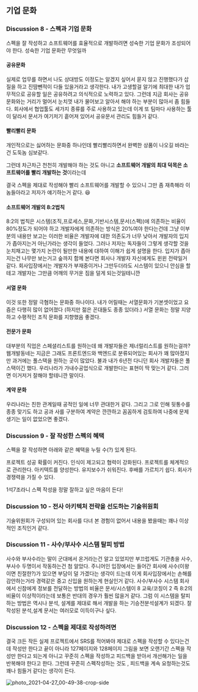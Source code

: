 ## 기업 문화


### Discussion 8 - 스펙과 기업 문화

스펙을 잘 작성하고 소프트웨어를 효율적으로 개발하려면 성숙한 기업 문화가 조성되어야 한다.
성숙한 기업 문화란 무엇일까

#### 공유문화

실제로 업무를 하면서 나도 상대방도 이정도는 알겠지 싶어서 묻지 않고 진행했다가 삽질을 하고 진땀뺀적이 다들 있을거라고 생각한다.
내가 고생할걸 알기에 최대한 내가 업무적으로 공유할 일은 공유하려고 의식적으로 노력하고 있다.
그런데 지금 회사는 공유문화와는 거리가 멀어서  눈치껏 내가 물어보고 알아서 해야 하는 부분이 많아서 좀 힘들다.
회사에서 협업툴도 세가지 종류를 주로 사용하고 있는데 이게 또 팀마다 사용하는 툴이 달라서 문서가 여기저기 흩어져 있어서 공유문서 관리도 힘들거 같다.

#### 빨리빨리 문화

개인적으로는 싫어하는 문화중 하나인데 빨리빨리하면서 완벽한 상품이 나오길 바라는건 도둑놈 심보같다. 

그런데 차근차근 천천히 개발해야 하는 것도 아니고 **소프트웨어 개발의 최대 덕목은 소프트웨어를 빨리 개발하는 것**이라는데

결국 스펙을 제대로 작성해야 빨리 소프트웨어를 개발할 수 있으니 그만 좀 재촉해라 이놈들아라고 저자가 얘기하는거 같다. 😆


#### 소프트웨어 개발의 8:2법칙

8:2의 법칙은 시스템(조직,프로세스,문화,기반시스템,문서(스펙))에 의존하는 비율이 80%정도가 되어야 하고 개발자에게 의존하는 방식은 20%여야 한다는건데 
그냥 이부분의 내용만 보고는 이러한 비율은 개발자에 대한 의존도가 너무 낮아서 개발자의 입지가 좁아지는거 아닌가라는 생각이 들었다.
그러나 저자는 독자들이  그렇게 생각할 것을 눈치채고는  몇가지 논란이 될만한 내용에 대하여 이해가 쉽게 설명을 한다.
입지가 좁아지는건 나무만 보는거고 숲까지 함께 본다면  회사나 개발자 자신에게도  윈윈 전략일거 같다.
회사입장에서는 개발자가 부재중이거나 그만두더라도 시스템이 있으니 안심을 할테고 개발자는 그만큼 어깨의 무거운 짐을 덜게 되는것일테니깐


#### 서열 문화

이것 또한 정말 극혐하는 문화중 하나이다.
내가 어릴때는 서열문화가 기본셋이었고 요즘은 다행히 많이 없어졌다 (하지만 젊은 꼰대들도 종종 있더라.)
서열 문화는 정말 지양하고 수평적인 조직 문화를 지향했음 좋겠다.

#### 전문가 문화

대부분의 직업은 스페셜리스트를 원하는데 왜 개발자들은 제너럴리스트를 원하는걸까?
웹개발동네는 지금은 그래도 프론트엔드와 백엔드로 분류되어있는 회사가 꽤 많아졌지만
과거에는 풀스택을 원하는 곳이 많았다. 불과 내가 6년전 다니던 회사 개발자들은 풀스택이긴 했다.
우리나라가 가내수공업식으로 개발한다는 표현이 딱 맞는거 같다. 그러면 이거저거 잘해야 할테니깐 말이다. 

#### 계약 문화

우리나라는 친한 관계일때 공적인 일에 너무 관대한거 같다. 그리고 그로 인해 뒷통수를 종종 맞기도 하고 
공과 사를 구분하여 계약은 깐깐하고 꼼꼼하게 검토하여 나중에 문제 생기는 일이 없었으면 좋겠다.


### Discussion 9 - 잘 작성한 스펙의 혜택

스펙을 잘 작성하면  아래와 같은 혜택을 누릴 수(?) 있게 된다.

프로젝트 성공 확률이 커진다.
인식이 제고되고 협력이 강화된다.
프로젝트를 체계적으로 관리한다.
아키텍트를 양성한다.
유지보수가 쉬워진다.
후배를 가르치기 쉽다.
회사가 경쟁력을 가질 수 있다.

1석7조라니 스펙 작성을 정말 잘하고 싶은 마음이 든다!


### Discussion 10 - 전사 아키텍처 전략을 선도하는 기술위원회

기술위원회가 구성되어 있는 회사를 다녀 본 경험이 없어서  내용을 봤을때는 꽤나 이상적인 조직인거 같다. 


### Discussion 11 - 사수/부사수 시스템 탈피 방법

사수와 부사수라는 말이 군대에서 온거라는건 알고 있었지만 부끄럽게도  기관총을 사수, 부사수 두명이서 작동하는건 첨 알았다.
주니어인 입장에서는 들어간 회사에 사수(이왕이면 친절한?)가 있으면 부담이 덜 가겠다는 생각이 드는데 이게 회사입장에서는
손해를 감안하는거라 경력같은 중고 신입을 원하는게 현실인거 같다.
사수/부사수 시스템 회사에서 신참에게 정보를 전달하는 방법의 비율은  문서/시스템이 8 교육/코칭이 2 즉 8:2의 비율이 이상적이라는데 
보통은 반대의 경우가 훨씬 많을거 같다.
그럼 이 시스템을 탈피하는 방법은 역시나 분석, 설계를 제대로 해서 개발을 하는 기승전분석설계가 되겠다.
잘 작성된 분석,설계 문서는 여러모로 이득이구나 싶다.

### Discussion 12 - 스펙을 제대로 작성하려면

결국 크든 작든 실제 프로젝트에서 SRS를 적어봐야 제대로 스펙을 작성할 수 있다는건데 작성만 한다고 끝이 아니라 
127페이지와 128페이지 그림을 보면 오랜기간 스펙을 작성만 한다고 되는게 아니고 꾸준히 스펙을 작성하고 피드백을 받아서 개선해가는 일을 반복해야 한다고 한다. 그런데 꾸준히 스펙작성하는 것도 , 피드백을 계속 요청하는것도 꽤나 힘들거 같다는 생각이 든다. 

![photo_2021-04-27_00-49-38-crop-side](https://user-images.githubusercontent.com/2981954/116114011-f275c400-a6f3-11eb-92b7-f587c0b5ffd0.jpg)






